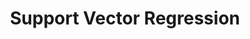 ---
layout: list
title:  Support Vector Regression
slug:   support-vector-regression
description: >
  Contents related to support vector regression
---